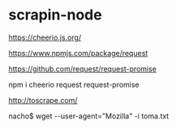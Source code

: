 # scrapin-node

https://cheerio.js.org/

https://www.npmjs.com/package/request

https://github.com/request/request-promise

npm i cheerio request request-promise

http://toscrape.com/

nacho$ wget --user-agent="Mozilla" -i toma.txt
